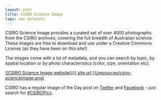 ```yaml
---
layout: post
title: CSIRO Science Image
tags: aus datasets
---
```


CSIRO Science Image provides a curated set of over 4000 photographs from the CSIRO archives, covering the full breadth of Australian science.  These images are free to download and use under a Creative Commons License (as they have been on this site!).

The images come with a lot of metadata, and you can search by topic, by spatial location or by photo characteristics (color, size, orientation etc).

[![CSIRO Science Image website]({{ site.url }}/resources/csiro-scienceimage.png)](http://www.scienceimage.csiro.au/search/)

CSIRO has a regular Image of the Day post on [Twitter](https://twitter.com/CSIROnews) and [Facebook](https://www.facebook.com/pages/CSIRO/142468583842) - just search for [#CSIROPics](https://twitter.com/search?f=realtime&q=%23csiropics&src=typd).

